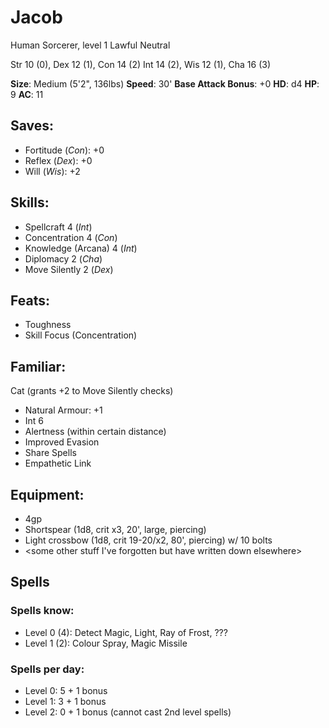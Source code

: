 # Jacob
Human Sorcerer, level 1
Lawful Neutral

Str 10 (0), Dex 12 (1), Con 14 (2)
Int 14 (2), Wis 12 (1), Cha 16 (3)

**Size**: Medium (5'2", 136lbs)
**Speed**: 30'
**Base Attack Bonus**: +0
**HD**: d4
**HP**: 9
**AC**: 11

## Saves:
+ Fortitude (_Con_): +0
+ Reflex (_Dex_): +0
+ Will (_Wis_): +2

## Skills:
+ Spellcraft 4 (_Int_)
+ Concentration 4 (_Con_)
+ Knowledge (Arcana) 4 (_Int_)
+ Diplomacy 2 (_Cha_)
+ Move Silently 2 (_Dex_)

## Feats:
+ Toughness
+ Skill Focus (Concentration)

## Familiar:
Cat (grants +2 to Move Silently checks)
+ Natural Armour: +1
+ Int 6
+ Alertness (within certain distance)
+ Improved Evasion
+ Share Spells
+ Empathetic Link

## Equipment:
+ 4gp
+ Shortspear (1d8, crit x3, 20', large, piercing)
+ Light crossbow (1d8, crit 19-20/x2, 80', piercing) w/ 10 bolts
+ <some other stuff I've forgotten but have written down elsewhere>

## Spells
### Spells know:
+ Level 0 (4): Detect Magic, Light, Ray of Frost, ???
+ Level 1 (2): Colour Spray, Magic Missile

### Spells per day:
+ Level 0: 5 + 1 bonus
+ Level 1: 3 + 1 bonus
+ Level 2: 0 + 1 bonus (cannot cast 2nd level spells)